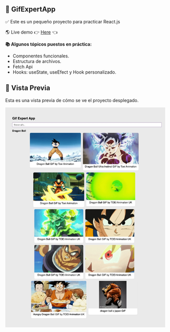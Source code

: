## 🚀 GifExpertApp

✅ Este es un pequeño proyecto para practicar React.js

🌎 Live demo 👉 [Here](https://gifexpert-react-practice-i.netlify.app/) 👈

**📚 Algunos tópicos puestos en práctica:**

- Componentes funcionales.
- Estructura de archivos.
- Fetch Api
- Hooks: useState, useEfect y Hook personalizado.

## 📸 Vista Previa

Esta es una vista previa de cómo se ve el proyecto desplegado.

![Vista previa GifAppExpert](https://github.com/felipejoq/gif-expert-react-practice-1/blob/main/preview.jpg?raw=true)
